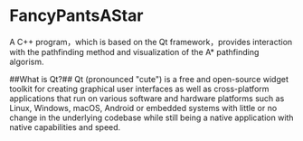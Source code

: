 # FancyPantsAStar
A C++ program，which is based on the Qt framework，provides interaction with the pathfinding method and visualization of the A* pathfinding algorism.

##What is Qt?##
Qt (pronounced "cute") is a free and open-source widget toolkit for creating graphical user interfaces as well as cross-platform applications that run on various software and hardware platforms such as Linux, Windows, macOS, Android or embedded systems with little or no change in the underlying codebase while still being a native application with native capabilities and speed.
